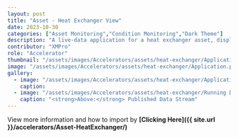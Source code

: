 ```yaml
---
layout: post
title: "Asset - Heat Exchanger View"
date: 2023-10-30
categories: ["Asset Monitoring","Condition Monitoring","Dark Theme"]
description: "A live-data application for a heat exchanger asset, displaying metrics, usage profile, operational safety intelligence, historical data, and recommendations."
contributor: "XMPro"
role: "Accelerator"
thumbnail: "/assets/images/Accelerators/assets/heat-exchanger/Application.png"
image: "/assets/images/Accelerators/assets/heat-exchanger/Application.png"
gallery:
  - image: "/assets/images/Accelerators/assets/heat-exchanger/Application.gif"
    caption: 
  - image: "/assets/images/Accelerators/assets/heat-exchanger/Running Data Stream.png"
    caption: "<strong>Above:</strong> Published Data Stream"
---
```


View more information and how to import by <strong>[Clicking Here]({{ site.url }}/accelerators/Asset-HeatExchanger/)</strong>